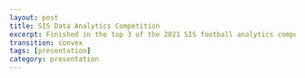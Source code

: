 ```yaml
---
layout: post
title: SIS Data Analytics Competition
excerpt: Finished in the top 3 of the 2021 SIS football analytics competition. [Watch on Youtube here](https://youtu.be/efSjcSl4_lA?t=2605)
transition: convex
tags: [presentation]
category: presentation
---
```


